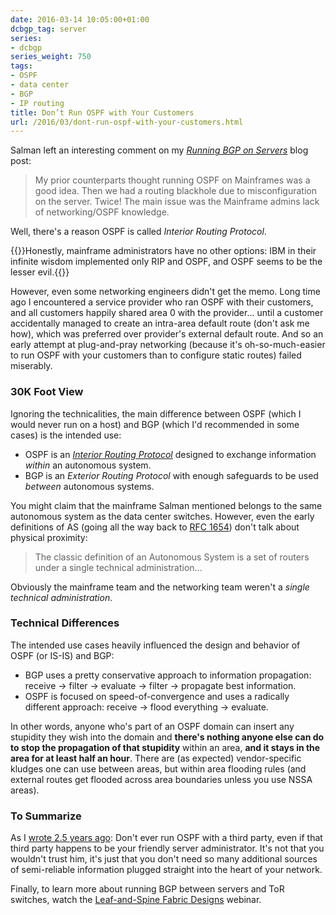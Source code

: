 ```yaml
---
date: 2016-03-14 10:05:00+01:00
dcbgp_tag: server
series:
- dcbgp
series_weight: 750
tags:
- OSPF
- data center
- BGP
- IP routing
title: Don’t Run OSPF with Your Customers
url: /2016/03/dont-run-ospf-with-your-customers.html
---
```

Salman left an interesting comment on my [*Running BGP on Servers*](http://blog.ipspace.net/2016/02/running-bgp-on-servers.html) blog post:

> My prior counterparts thought running OSPF on Mainframes was a good idea. Then we had a routing blackhole due to misconfiguration on the server. Twice! The main issue was the Mainframe admins lack of networking/OSPF knowledge.

Well, there's a reason OSPF is called *Interior Routing Protocol*.
<!--more-->
{{<note>}}Honestly, mainframe administrators have no other options: IBM in their infinite wisdom implemented only RIP and OSPF, and OSPF seems to be the lesser evil.{{</note>}}

However, even some networking engineers didn't get the memo. Long time ago I encountered a service provider who ran OSPF with their customers, and all customers happily shared area 0 with the provider... until a customer accidentally managed to create an intra-area default route (don't ask me how), which was preferred over provider's external default route. And so an early attempt at plug-and-pray networking (because it's oh-so-much-easier to run OSPF with your customers than to configure static routes) failed miserably.

### 30K Foot View

Ignoring the technicalities, the main difference between OSPF (which I would never run on a host) and BGP (which I'd recommended in some cases) is the intended use:

-   OSPF is an [*Interior Routing Protocol*](https://en.wikipedia.org/wiki/Interior_gateway_protocol) designed to exchange information *within* an autonomous system.
-   BGP is an *Exterior Routing Protocol* with enough safeguards to be used *between* autonomous systems.

You might claim that the mainframe Salman mentioned belongs to the same autonomous system as the data center switches. However, even the early definitions of AS (going all the way back to [RFC 1654](https://tools.ietf.org/html/rfc1654)) don't talk about physical proximity:

> The classic definition of an Autonomous System is a set of routers under a single technical administration...

Obviously the mainframe team and the networking team weren't a *single technical administration*.

### Technical Differences

The intended use cases heavily influenced the design and behavior of OSPF (or IS-IS) and BGP:

-   BGP uses a pretty conservative approach to information propagation: receive -\> filter -\> evaluate -\> filter -\> propagate best information.
-   OSPF is focused on speed-of-convergence and uses a radically different approach: receive -\> flood everything -\> evaluate.

In other words, anyone who's part of an OSPF domain can insert any stupidity they wish into the domain and **there's nothing anyone else can do to stop the propagation of that stupidity** within an area, **and it stays in the area for at least half an hour**. There are (as expected) vendor-specific kludges one can use between areas, but within area flooding rules (and external routes get flooded across area boundaries unless you use NSSA areas).

### To Summarize

As I [wrote 2.5 years ago](http://blog.ipspace.net/2013/08/virtual-appliance-routing-network.html): Don't ever run OSPF with a third party, even if that third party happens to be your friendly server administrator. It's not that you wouldn't trust him, it's just that you don't need so many additional sources of semi-reliable information plugged straight into the heart of your network.

Finally, to learn more about running BGP between servers and ToR switches, watch the [Leaf-and-Spine Fabric Designs](http://www.ipspace.net/Leaf-and-Spine_Fabric_Designs) webinar.